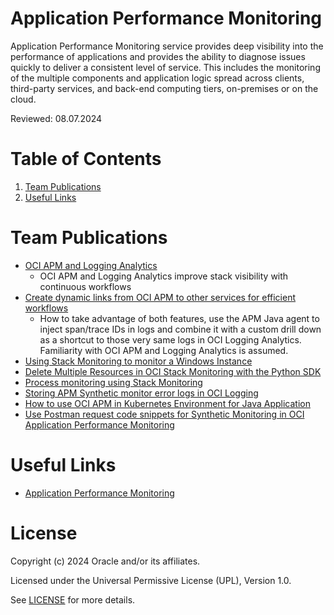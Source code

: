 # Application Performance Monitoring

Application Performance Monitoring service provides deep visibility into the performance of applications and provides the ability to diagnose issues quickly to deliver a consistent level of service. This includes the monitoring of the multiple components and application logic spread across clients, third-party services, and back-end computing tiers, on-premises or on the cloud.

Reviewed: 08.07.2024

# Table of Contents

1. [Team Publications](#team-publications)
2. [Useful Links](#useful-links)


# Team Publications

 - [OCI APM and Logging Analytics](https://blogs.oracle.com/observability/post/connect-apm-with-log-analytics-and-more)
   - OCI APM and Logging Analytics improve stack visibility with continuous workflows
- [Create dynamic links from OCI APM to other services for efficient workflows](https://blogs.oracle.com/observability/post/connect-apm-with-log-analytics-and-more)
   - How to take advantage of both features, use the APM Java agent to inject span/trace IDs in logs and combine it with a custom drill down as a shortcut to those very same logs in OCI Logging Analytics. Familiarity with OCI APM and Logging Analytics is assumed.
- [Using Stack Monitoring to monitor a Windows Instance](https://learnoci.cloud/using-stack-monitoring-to-monitor-a-windows-instance-d5f0d64f5494)
- [Delete Multiple Resources in OCI Stack Monitoring with the Python SDK](https://medium.com/@michtoeth/delete-multiple-resources-in-oci-stack-monitoring-with-the-python-sdk-60fa23970ac1)
- [Process monitoring using Stack Monitoring](https://karthicin.medium.com/process-monitoring-using-stack-monitoring-99908cec31a8)
- [Storing APM Synthetic monitor error logs in OCI Logging](https://karthicin.medium.com/storing-apm-synthetic-monitor-error-logs-in-oci-logging-c2296ce6072f)
- [How to use OCI APM in Kubernetes Environment for Java Application](https://karthicin.medium.com/how-to-use-oci-apm-in-kubernetes-environment-for-java-application-56de2c770a69)
- [Use Postman request code snippets for Synthetic Monitoring in OCI Application Performance Monitoring](https://medium.com/@michtoeth/use-postman-request-code-snippets-for-synthetic-monitoring-in-oci-application-performance-1fa91d51677c)


# Useful Links

- [Application Performance Monitoring](https://docs.oracle.com/en-us/iaas/application-performance-monitoring/index.html)


# License

Copyright (c) 2024 Oracle and/or its affiliates.

Licensed under the Universal Permissive License (UPL), Version 1.0.

See [LICENSE](https://github.com/oracle-devrel/technology-engineering/blob/main/LICENSE) for more details.
